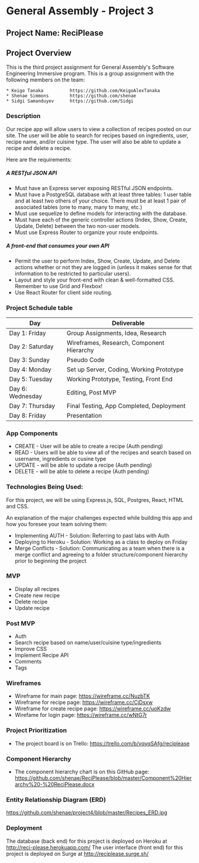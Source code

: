 # General Assembly - Project 3

## Project Name: ReciPlease

## Project Overview
This is the third project assignment for General Assembly's Software Engineering Immersive program. This is a group assignment with the following members on the team: 

    * Keigo Tanaka          https://github.com/KeigoAlexTanaka
    * Shenae Simmons        https://github.com/shenae
    * Sidgi Samanduyev      https://github.com/Sidgi

### Description
Our recipe app will allow users to view a collection of recipes posted on our site. The user will be able to search for recipes based on ingredients, user, recipe name, and/or cuisine type. The user will also be able to update a recipe and delete a recipe.

Here are the requirements: 

##### A RESTful JSON API
- Must have an Express server exposing RESTful JSON endpoints.
- Must have a PostgreSQL database with at least three tables: 1 user table and at least two others of your choice. There must be at least 1 pair of associated tables (one to many, many to many, etc.)
- Must use sequelize to define models for interacting with the database.
- Must have each of the generic controller actions (Index, Show, Create, Update, Delete) between the two non-user models.
- Must use Express Router to organize your route endpoints.
##### A front-end that consumes your own API
- Permit the user to perform Index, Show, Create, Update, and Delete actions whether or not they are logged in (unless it makes sense for that information to be restricted to particular users).
- Layout and style your front-end with clean & well-formatted CSS. Remember to use Grid and Flexbox!
- Use React Router for client side routing.


### Project Schedule table

Day | Deliverable
-----------------|----------------------------------------
Day 1: Friday    | Group Assignments, Idea, Research
Day 2: Saturday    | Wireframes, Research, Component Hierarchy
Day 3: Sunday   | Pseudo Code
Day 4: Monday | Set up Server, Coding, Working Prototype
Day 5: Tuesday  | Working Prototype, Testing, Front End
Day 6: Wednesday    | Editing, Post MVP
Day 7: Thursday    | Final Testing, App Completed, Deployment
Day 8: Friday    | Presentation


### App Components	
* CREATE - User will be able to create a recipe (Auth pending)
* READ - Users will be able to view all of the recipes and search based on username, ingredients or cusine type
* UPDATE - will be able to update a recipe (Auth pending)
* DELETE - will be able to delete a recipe (Auth pending)

### Technologies Being Used:
For this project, we will be using Express.js, SQL, Postgres, React, HTML and CSS. 

An explanation of the major challenges expected while building this app and how you foresee your team solving them:
- Implementing AUTH -
    Solution: Referring to past labs with Auth
- Deploying to Heroku -
    Solution: Working as a class to deploy on Friday
- Merge Conflicts -
    Solution: Communicating as a team when there is a merge conflict and agreeing to a folder structure/component hierarchy prior to beginning the project

### MVP
* Display all recipes
* Create new recipe
* Delete recipe
* Update recipe

### Post MVP
* Auth
* Search recipe based on name/user/cuisine type/ingredients
* Improve CSS
* Implement Recipe API
* Comments
* Tags

### Wireframes
- Wireframe for main page: https://wireframe.cc/NuzbTK
- Wireframe for recipe page: https://wireframe.cc/CjDsxw
- Wireframe for create recipe page: https://wireframe.cc/uoKzdw
- Wirefame for login page: https://wireframe.cc/wNtG7r

### Project Prioritization
- The project board is on Trello: https://trello.com/b/vqyqSAfg/reciplease

### Component Hierarchy
- The component hierarchy chart is on this GitHub page: https://github.com/shenae/ReciPlease/blob/master/Component%20Hierarchy%20-%20ReciPlease.docx

### Entity Relationship Diagram (ERD)
https://github.com/shenae/project4/blob/master/Recipes_ERD.jpg

### Deployment
The database (back end) for this project is deployed on Heroku at http://reci-please.herokuapp.com/ 
The user interface (front end) for this project is deployed on Surge at http://reciplease.surge.sh/
